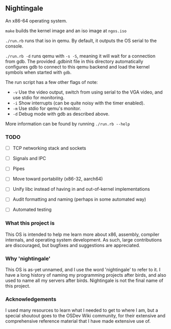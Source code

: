## Nightingale

An x86-64 operating system.

`make` builds the kernel image and an iso image at `ngos.iso`

`./run.rb` runs that iso in qemu.  By default, it outputs the OS serial to the console.

`./run.rb -d` runs qemu with `-s -S`, meaning it will wait for a connection from gdb.
The provided .gdbinit file in this directory automatically configures gdb to connect to this qemu backend and load the kernel symbols when started with `gdb`.

The run script has a few other flags of note:
- `-v` Use the video output, switch from using serial to the VGA video, and use stdio for monitoring.
- `-i` Show interrupts (can be quite noisy with the timer enabled).
- `-m` Use stdio for qemu's monitor.
- `-d` Debug mode with gdb as described above.

More information can be found by running `./run.rb --help`

### TODO

- [ ] TCP networking stack and sockets
- [ ] Signals and IPC
- [ ] Pipes

- [ ] Move toward portability (x86-32, aarch64)
- [ ] Unify libc instead of having in and out-of-kernel implementations
- [ ] Audit formatting and naming (perhaps in some automated way)
- [ ] Automated testing

### What this project is

This OS is intended to help me learn more about x86, assembly, compiler internals, and operating system development.  As such, large contributions are discouraged, but bugfixes and suggestions are appreciated.

### Why 'nightingale'

This OS is as-yet unnamed, and I use the word 'nightingale' to refer to it.  I have a long history of naming my programming projects after birds, and also used to name all my servers after birds.  Nightingale is not the final name of this project.

### Acknowledgements

I used many resources to learn what I needed to get to where I am, but a special shoutout goes to the OSDev Wiki community, for their extensive and comprehensive reference material that I have made extensive use of.

